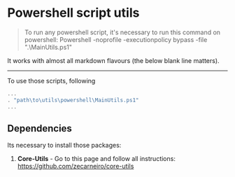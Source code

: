 # Powershell script utils

> To run any powershell script, it's necessary to run this command on powershell: Powershell -noprofile -executionpolicy bypass -file ".\MainUtils.ps1"

It works with almost all markdown flavours (the below blank line matters).

---

To use those scripts, following
```ps1
...
. "path\to\utils\powershell\MainUtils.ps1"
...
```

## Dependencies

Its necessary to install those packages:

1. **Core-Utils** - Go to this page and follow all instructions: https://github.com/zecarneiro/core-utils
